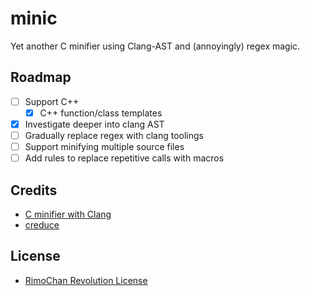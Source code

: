 # minic

Yet another C minifier using Clang-AST and (annoyingly) regex magic.

## Roadmap
- [ ] Support C++
  - [x] C++ function/class templates
- [x] Investigate deeper into clang AST
- [ ] Gradually replace regex with clang toolings
- [ ] Support minifying multiple source files
- [ ] Add rules to replace repetitive calls with macros

## Credits
- [C minifier with Clang](https://maskray.me/blog/2022-10-09-c-minifier-with-clang)
- [creduce](https://github.com/csmith-project/creduce)

## License
- [RimoChan Revolution License](https://github.com/RimoChan/Je-Suis-Le-Deluge/blob/slave/license.txt)
